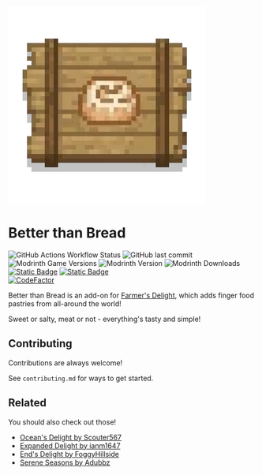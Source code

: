 <img src="src/main/resources/assets/betterthanbread/icon.png" width="400">

# Better than Bread
![GitHub Actions Workflow Status](https://img.shields.io/github/actions/workflow/status/Iced-Coded/better-than-bread/build.yml?style=for-the-badge)
![GitHub last commit](https://img.shields.io/github/last-commit/Iced-Coded/better-than-bread?style=for-the-badge)\
![Modrinth Game Versions](https://img.shields.io/modrinth/game-versions/FnFCgIUY?style=for-the-badge)
![Modrinth Version](https://img.shields.io/modrinth/v/FnFCgIUY?style=for-the-badge)
![Modrinth Downloads](https://img.shields.io/modrinth/dt/FnFCgIUY?style=for-the-badge)\
[![Static Badge](https://img.shields.io/badge/Modrinth-download-green?style=for-the-badge&logo=modrinth&logoColor=white)](https://modrinth.com/mod/better-than-bread)
[![Static Badge](https://img.shields.io/badge/Curseforge-download-orange?style=for-the-badge&logo=curseforge&logoColor=white)](https://www.curseforge.com/minecraft/mc-mods/better-than-bread)\
[![CodeFactor](https://www.codefactor.io/repository/github/iced-coded/better-than-bread/badge)](https://www.codefactor.io/repository/github/iced-coded/better-than-bread)


Better than Bread is an add-on for [Farmer's Delight](https://github.com/MehVahdJukaar/FarmersDelightRefabricated), which adds finger food pastries from all-around the world!

Sweet or salty, meat or not - everything's tasty and simple!


## Contributing

Contributions are always welcome!

See `contributing.md` for ways to get started.


## Related

You should also check out those!

- [Ocean's Delight by Scouter567](https://modrinth.com/mod/oceans-delight)
- [Expanded Delight by ianm1647](https://modrinth.com/mod/expanded-delight)
- [End's Delight by FoggyHillside](https://modrinth.com/mod/ends-delight)
- [Serene Seasons by Adubbz](https://modrinth.com/mod/serene-seasons)

